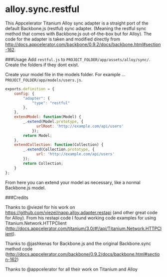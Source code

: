alloy.sync.restful
==================

This Appcelerator Titanium Alloy sync adapter is a straight port of the default Backbone.js (restful) sync adapter. (Meaning the restful sync method that comes with Backbone.js out-of-the-box but for Alloy). The code for the adapter is taken and modified directly from http://docs.appcelerator.com/backbone/0.9.2/docs/backbone.html#section-162.

###Usage 
Add `restful.js` to `PROJECT_FOLDER/app/assets/alloy/sync/`. Create the folders if they dont exist. 

Create your model file in the models folder. For example ...
`PROJECT_FOLDER/app/models/users.js`.

```javascript
exports.definition = {  
    config: {
        "adapter": {
            "type": "restful"
        },
    },      
    extendModel: function(Model) {      
        _.extend(Model.prototype, {
              urlRoot: 'http://example.com/api/users'
            });
        return Model;
    }, 
    extendCollection: function(Collection) {        
        _.extend(Collection.prototype, {
              url: 'http://example.com/api/users'
        });
        return Collection;
    }       
};
```

From here you can extend your model as necessary, like a normal Backbone.js model.

###Credits

Thanks to @viezel for his work on https://github.com/viezel/napp.alloy.adapter.restapi (and other great code for Alloy). From his restapi code I found working code examples for using Titanium.Network.HTTPClient (http://docs.appcelerator.com/titanium/3.0/#!/api/Titanium.Network.HTTPClient).

Thanks to @jashkenas for Backbone.js and the original Backbone.sync method code (http://docs.appcelerator.com/backbone/0.9.2/docs/backbone.html#section-162)

Thanks to @appcelerator for all their work on Titanium and Alloy
